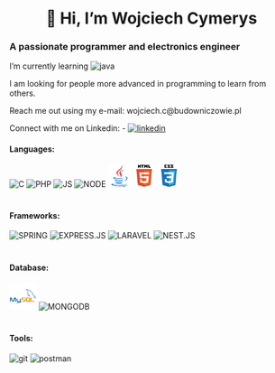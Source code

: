 <h1 align="center">👋 Hi, I’m Wojciech Cymerys</h1>
<h3>A passionate programmer and electronics engineer</h3>
<p>I’m currently learning <img width="32" alt="java" src="https://user-images.githubusercontent.com/61706174/210135575-860f82b2-dd89-44c3-9986-aa36f9965f51.png"></p>
<p>I am looking for people more advanced in programming to learn from others.</p>
<p>Reach me out using my e-mail: wojciech.c@budowniczowie.pl</p>
<p>Connect with me on Linkedin: -  <a href="https://linkedin.com/in/wojciech-cymerys-baa5b319a"> <img width="24" alt="linkedin" src="https://user-images.githubusercontent.com/61706174/210136127-8118cb1e-c532-4c28-9ee0-49352d8faf80.png"></a></p>
<h4 align="left">Languages:</h4>
<p align="left">  
  <img src="https://user-images.githubusercontent.com/61706174/210140867-ab9061c8-9d49-40cf-922f-a943c5d0b228.png" alt="C" width="40" height="40"/>
  <img src="https://user-images.githubusercontent.com/61706174/210141065-091e699c-ba84-40b5-93e6-f9fb5f8dcc1a.png" alt="PHP" width="40" height="40"/>
  <img src="https://user-images.githubusercontent.com/61706174/210136730-69f01998-27fd-4406-b628-92710f51e3b7.png" alt="JS" width="40" height="40"/>
  <img src="https://user-images.githubusercontent.com/61706174/210141040-e317a831-72fe-4e1f-a17f-20be1381feed.png" alt="NODE" width="40" height="40"/>
  <img src="https://raw.githubusercontent.com/devicons/devicon/master/icons/java/java-original.svg" alt="java" width="40" height="40"/>
  <img src="https://raw.githubusercontent.com/devicons/devicon/master/icons/html5/html5-original-wordmark.svg" alt="HTML5" width="40" height="40"/> 
  <img src="https://raw.githubusercontent.com/devicons/devicon/master/icons/css3/css3-original-wordmark.svg" alt="CSS3" width="40" height="40"/>
</p>
<h1/>
<h4>Frameworks:</h4>
<p align="left"> 
  <img src="https://www.vectorlogo.zone/logos/springio/springio-icon.svg" alt="SPRING" width="36" height="36"/>
  <img src="https://user-images.githubusercontent.com/61706174/210148659-8e9cc37a-a2ed-48c2-ada0-94174b4abccf.svg" alt="EXPRESS.JS" width="80" height="36"/>
  <img src="https://user-images.githubusercontent.com/61706174/210148944-794a4e7f-27e5-4f3f-a772-8343770836a7.png" alt="LARAVEL" width="36" height="36"/>
  <img src="https://user-images.githubusercontent.com/61706174/210148872-e77db20f-b38e-43a4-a735-8cf452e886be.png" alt="NEST.JS" width="36" height="36"/>
</p>
<h1/> 
<h4 align="left">Database:</h4>
<p align="left"> 
  <img src="https://raw.githubusercontent.com/devicons/devicon/master/icons/mysql/mysql-original-wordmark.svg" alt="MYSQL" width="48" height="48"/>
  <img src="https://user-images.githubusercontent.com/61706174/210149315-9c43545a-97fa-4070-a738-f59b9463a43a.png" alt="MONGODB" width="48" height="48"/>
</p>
<h1/>  
<h4 align="left">Tools:</h4>
<p align="left"> 
  <img src="https://www.vectorlogo.zone/logos/git-scm/git-scm-icon.svg" alt="git" width="40" height="40"/> 
  <img src="https://www.vectorlogo.zone/logos/getpostman/getpostman-icon.svg" alt="postman" width="40" height="40"/> 
</p>


<!---
CymerysWojciech/CymerysWojciech is a ✨ special ✨ repository because its `README.md` (this file) appears on your GitHub profile.
You can click the Preview link to take a look at your changes.
--->
